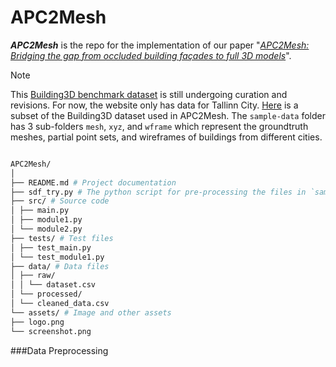 # APC2Mesh

__*APC2Mesh*__ is the repo for the implementation of our paper "*[APC2Mesh: Bridging the gap from occluded building façades to full 3D models](https://www.sciencedirect.com/science/article/pii/S0924271624001692)*".

> [!NOTE]
This [Building3D benchmark dataset](https://building3d.ucalgary.ca/reconstruction.php) is still undergoing curation and revisions. For now, the website only has data for Tallinn City. [Here](https://drive.google.com/drive/my-drive) is a subset of the Building3D dataset used in APC2Mesh. The `sample-data` folder has 3 sub-folders `mesh`, `xyz`, and `wframe` which represent the groundtruth meshes, partial point sets, and wireframes of buildings from different cities.

``` bash

APC2Mesh/
│
├── README.md # Project documentation
├── sdf_try.py # The python script for pre-processing the files in `sample-data`
├── src/ # Source code
│ ├── main.py
│ ├── module1.py
│ └── module2.py
├── tests/ # Test files
│ ├── test_main.py
│ └── test_module1.py
├── data/ # Data files
│ ├── raw/
│ │ └── dataset.csv
│ └── processed/
│ └── cleaned_data.csv
└── assets/ # Image and other assets
├── logo.png
└── screenshot.png

```

###Data Preprocessing
